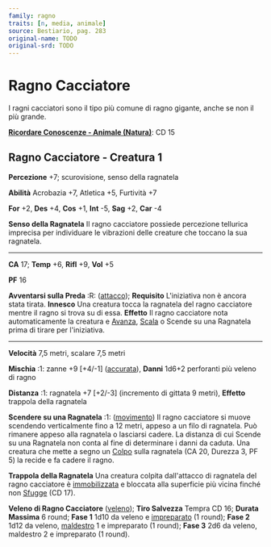 ```yaml
---
family: ragno
traits: [n, media, animale]
source: Bestiario, pag. 283
original-name: TODO
original-srd: TODO
---
```


# Ragno Cacciatore

I ragni cacciatori sono il tipo più comune di ragno gigante, anche se non il più
grande.

**[Ricordare Conoscenze - Animale (Natura)](/azioni/ricordare-conoscenze)**: CD
15

## Ragno Cacciatore - Creatura 1

**Percezione** +7; scurovisione, senso della ragnatela

**Abilità** Acrobazia +7, Atletica +5, Furtività +7

**For** +2, **Des** +4, **Cos** +1, **Int** -5, **Sag** +2, **Car** -4

**Senso della Ragnatela** Il ragno cacciatore possiede percezione tellurica
imprecisa per individuare le vibrazioni delle creature che toccano la sua
ragnatela.

---

**CA** 17; **Temp** +6, **Rifl** +9, **Vol** +5

**PF** 16

**Avventarsi sulla Preda** :R: ([attacco](/tratti/attacco)); **Requisito**
L'iniziativa non è ancora stata tirata. **Innesco** Una creatura tocca la
ragnatela del ragno cacciatore mentre il ragno si trova su di essa. **Effetto**
Il ragno cacciatore nota automaticamente la creatura e
[Avanza](/azioni/avanzare), [Scala](/azioni/scalare) o Scende su una Ragnatela
prima di tirare per l'iniziativa.

---

**Velocità** 7,5 metri, scalare 7,5 metri

**Mischia** :1: zanne +9 \[+4/-1] ([accurata](/tratti/accurata)), **Danni**
1d6+2 perforanti più veleno di ragno

**Distanza** :1: ragnatela +7 \[+2/-3] (incremento di gittata 9 metri),
**Effetto** trappola della ragnatela

**Scendere su una Ragnatela** :1: ([movimento](/tratti/movimento)) Il ragno
cacciatore si muove scendendo verticalmente fino a 12 metri, appeso a un filo di
ragnatela. Può rimanere appeso alla ragnatela o lasciarsi cadere. La distanza di
cui Scende su una Ragnatela non conta al fine di determinare i danni da caduta.
Una creatura che mette a segno un [Colpo](/azioni/colpire) sulla ragnatela (CA
20, Durezza 3, PF 5) la recide e fa cadere il ragno.

**Trappola della Ragnatela** Una creatura colpita dall'attacco di ragnatela del
ragno cacciatore è [immobilizzata](/condizioni/immobilizzato) e bloccata alla
superficie più vicina finché non [Sfugge](/azioni/sfuggire) (CD 17).

**Veleno di Ragno Cacciatore** ([veleno](/tratti/veleno)); **Tiro Salvezza**
Tempra CD 16; **Durata Massima** 6 round; **Fase 1** 1d10 da veleno e
[impreparato](/condizioni/impreparato) (1 round); **Fase 2** 1d12 da veleno,
[maldestro](/condizioni/maldestro) 1 e impreparato (1 round); **Fase 3** 2d6 da
veleno, maldestro 2 e impreparato (1 round).
